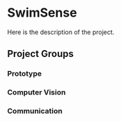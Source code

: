# SwimSense
Here is the description of the project.
## Project Groups
### Prototype
### Computer Vision
### Communication
